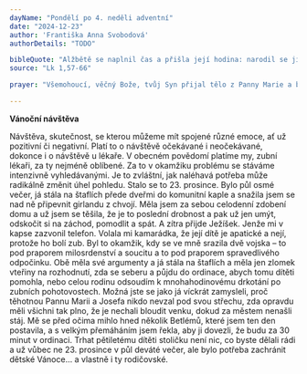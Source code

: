 ```yaml
---
dayName: "Pondělí po 4. neděli adventní"
date: "2024-12-23"
author: 'Františka Anna Svobodová'
authorDetails: "TODO"

bibleQuote: "Alžbětě se naplnil čas a přišla její hodina: narodil se jí syn. Když její sousedé a příbuzní uslyšeli, že jí Pán prokázal velikou milost, radovali se s ní. Osmého dne přišli obřezat dítě a chtěli mu dát po jeho otci jméno Zachariáš. Jeho matka na to řekla: „Ne, ale bude se jmenovat Jan!“ Namítli jí: „Tak se nikdo z tvého příbuzenstva nejmenuje.“ Posunky naznačovali jeho otci, jaké by mu chtěl dát jméno. On si vyžádal tabulku a napsal: „Jeho jméno je Jan.“ Všichni se tomu podivili. Ihned se mu uvolnila ústa i jazyk a on mluvil a chválil Boha. Všech jejich sousedů se zmocnila bázeň a po celém judském pohoří se mluvilo o všech těch událostech. Všichni, kdo to uslyšeli, uvažovali o tom v srdci a ptali se: „Co asi z toho dítěte bude? Vždyť ruka Páně byla s ním!“"
source: "Lk 1,57-66"

prayer: "Všemohoucí, věčný Bože, tvůj Syn přijal tělo z Panny Marie a byl nám podobný ve všem kromě hříchu; připravujeme se oslavit jeho narození a prosíme tě: dej, ať nám otevře prameny tvého milosrdenství. Neboť on s tebou v jednotě Ducha Svatého…"

---
```


**Vánoční návštěva**

Návštěva, skutečnost, se kterou můžeme mít spojené různé emoce, ať už pozitivní či negativní. Platí to o návštěvě očekávané i neočekávané, dokonce i o návštěvě u lékaře. V obecném povědomí platíme my, zubní lékaři, za ty nejméně oblíbené. Za to v okamžiku problému se stáváme intenzivně vyhledávanými. Je to zvláštní, jak naléhavá potřeba může radikálně změnit úhel pohledu.
Stalo se to 23. prosince. Bylo půl osmé večer, já stála na štaflích přede dveřmi do komunitní kaple a snažila jsem se nad ně připevnit girlandu z chvojí. Měla jsem za sebou celodenní zdobení domu a už jsem se těšila, že je to poslední drobnost a pak už jen umýt, odskočit si na záchod, pomodlit a spát. A zítra přijde Ježíšek. Jenže mi v kapse zazvonil telefon. Volala mi kamarádka, že její dítě je apatické a nejí, protože ho bolí zub. Byl to okamžik, kdy se ve mně srazila dvě vojska – to pod praporem milosrdenství a soucitu a to pod praporem spravedlivého odpočinku. Obě měla své argumenty a já stála na štaflích a měla jen zlomek vteřiny na rozhodnutí, zda se seberu a půjdu do ordinace, abych tomu dítěti pomohla, nebo celou rodinu odsoudím k mnohahodinovému drkotání po zubních pohotovostech.
Možná jste se jako já víckrát zamysleli, proč těhotnou Pannu Marii a Josefa nikdo nevzal pod svou střechu, zda opravdu měli všichni tak plno, že je nechali bloudit venku, dokud za městem nenašli stáj. Mě se před očima mihlo hned několik Betlémů, které jsem ten den postavila, a s velkým přemáháním jsem řekla, aby ji dovezli, že budu za 30 minut v ordinaci. Trhat pětiletému dítěti stoličku není nic, co byste dělali rádi a už vůbec ne 23. prosince v půl deváté večer, ale bylo potřeba zachránit dětské Vánoce… a vlastně i ty rodičovské.

